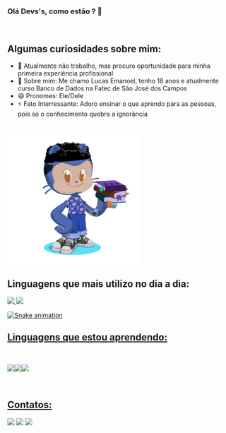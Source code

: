 ### Olá Devs's, como estão ? 👋
<br>

## Algumas curiosidades sobre mim:

- 🔭 Atualmente não trabalho, mas procuro oportunidade para minha primeira experiência profissional
- 💬 Sobre mim: Me chamo Lucas Emanoel, tenho 18 anos e atualmente curso Banco de Dados na Fatec de São José dos Campos
- 😄 Pronomes: Ele/Dele
- ⚡ Fato Interressante: Adoro ensinar o que aprendo para as pessoas, pois só o conhecimento quebra a ignorância
<br>
<img src = "git.png" widht = "300" height = "300">
<br>

## Linguagens que mais utilizo no dia a dia:

<div>
<a href="https://github.com/lucasetdasilva">
<img height="180em" src="https://github-readme-stats.vercel.app/api/top-langs/?username=lucasetdasilva&layout=compact&langs_count=7&theme=dracula"/>
<img height="180em" src="https://github-readme-stats.vercel.app/api?username=lucasetdasilva&show_icons=true&theme=dracula&include_all_commits=true&count_private=true"/>
</div>
  
  ![Snake animation](https://github.com/lucasetdasilva/lucasetdasilva/blob/output/github-contribution-grid-snake.svg)

## Linguagens que estou aprendendo:  
<br>
  
<img src="https://cdn.jsdelivr.net/gh/devicons/devicon/icons/python/python-original-wordmark.svg" widht = "80" height = "80" /><img src="https://cdn.jsdelivr.net/gh/devicons/devicon/icons/java/java-original-wordmark.svg" widht = "80" height = "80"/><img src="https://cdn.jsdelivr.net/gh/devicons/devicon/icons/mysql/mysql-original-wordmark.svg" widht = "80" height = "80"/>

<br>

## Contatos:
 <div>
<a href="https://instagram.com/lucs_eng" target="_blank"><img src="https://img.shields.io/badge/-Instagram-%23E4405F?style=for-the-badge&logo=instagram&logoColor=white" target="_blank"></a>
<a href = "mailto:contato@lucasemanoelteixeiraengracio@gmail.com"><img src="https://img.shields.io/badge/Gmail-D14836?style=for-the-badge&logo=gmail&logoColor=white" target="_blank"></a>
<a href="https://br.linkedin.com/in/lucas-emanoel-teixeira-engracio-da-silva-ab5611234?trk=public_profile_browsemap" target="_blank"><img src="https://img.shields.io/badge/-LinkedIn-%230077B5?style=for-the-badge&logo=linkedin&logoColor=white" target="_blank"></a>   
</div>
  
 
  
